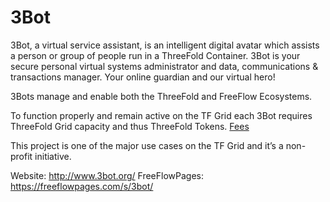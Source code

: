 # 3Bot

3Bot, a virtual service assistant, is an intelligent digital avatar which assists a person or group of people run in a ThreeFold Container. 3Bot is your secure personal virtual systems administrator and
data, communications & transactions manager. Your online guardian and our virtual hero! 

3Bots manage and enable both the ThreeFold and FreeFlow Ecosystems. 

To function properly and remain active on the TF Grid each 3Bot requires ThreeFold Grid capacity and thus ThreeFold Tokens. [Fees](https://github.com/threefoldfoundation/tfchain/blob/master/doc/3bot.md#fees)

This project is one of the major use cases on the TF Grid and it’s a non-profit initiative.

Website: http://www.3bot.org/
FreeFlowPages: https://freeflowpages.com/s/3bot/